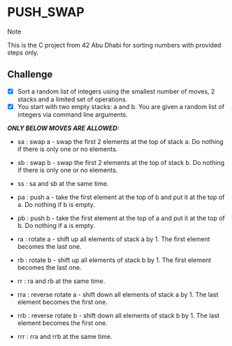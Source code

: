 # **PUSH_SWAP**

> [!NOTE]
This is the C project from 42 Abu Dhabi for sorting numbers with provided steps only.

## Challenge

- [x] Sort a random list of integers using the smallest number of moves, 2 stacks and a limited set of operations.
- [x] You start with two empty stacks: a and b. You are given a random list of integers via command line arguments.

***ONLY BELOW MOVES ARE ALLOWED:***
- sa : swap a - swap the first 2 elements at the top of stack a. Do nothing if there is only one or no elements.
* sb : swap b - swap the first 2 elements at the top of stack b. Do nothing if there is only one or no elements.
+ ss : sa and sb at the same time.
- pa : push a - take the first element at the top of b and put it at the top of a. Do nothing if b is empty.
* pb : push b - take the first element at the top of a and put it at the top of b. Do nothing if a is empty.
+ ra : rotate a - shift up all elements of stack a by 1. The first element becomes the last one.
- rb : rotate b - shift up all elements of stack b by 1. The first element becomes the last one.
* rr : ra and rb at the same time.
+ rra : reverse rotate a - shift down all elements of stack a by 1. The last element becomes the first one.
- rrb : reverse rotate b - shift down all elements of stack b by 1. The last element becomes the first one.
* rrr : rra and rrb at the same time.